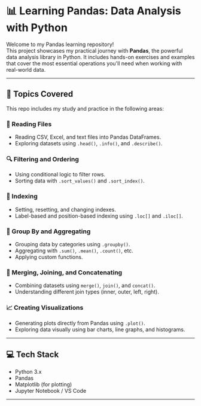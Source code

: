 # 📊 Learning Pandas: Data Analysis with Python

Welcome to my Pandas learning repository!  
This project showcases my practical journey with **Pandas**, the powerful data analysis library in Python. It includes hands-on exercises and examples that cover the most essential operations you'll need when working with real-world data.

---

## 🚀 Topics Covered

This repo includes my study and practice in the following areas:

### 📁 Reading Files
- Reading CSV, Excel, and text files into Pandas DataFrames.
- Exploring datasets using `.head()`, `.info()`, and `.describe()`.

### 🔍 Filtering and Ordering
- Using conditional logic to filter rows.
- Sorting data with `.sort_values()` and `.sort_index()`.

### 📌 Indexing
- Setting, resetting, and changing indexes.
- Label-based and position-based indexing using `.loc[]` and `.iloc[]`.

### 🧮 Group By and Aggregating
- Grouping data by categories using `.groupby()`.
- Aggregating with `.sum()`, `.mean()`, `.count()`, etc.
- Applying custom functions.

### 🔗 Merging, Joining, and Concatenating
- Combining datasets using `merge()`, `join()`, and `concat()`.
- Understanding different join types (inner, outer, left, right).

### 📈 Creating Visualizations
- Generating plots directly from Pandas using `.plot()`.
- Exploring data visually using bar charts, line graphs, and histograms.

---

## 💻 Tech Stack

- Python 3.x
- Pandas
- Matplotlib (for plotting)
- Jupyter Notebook / VS Code

---
